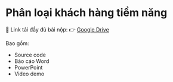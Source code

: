 # Phân loại khách hàng tiềm năng

🔗 Link tải đầy đủ bài nộp:
👉 [Google Drive](https://drive.google.com/drive/folders/1qwbMV-WHSk8sXnCHrVbcO4MW5eeH3iUC?usp=drive_link)

Bao gồm:
- Source code
- Báo cáo Word
- PowerPoint
- Video demo
